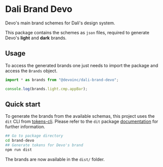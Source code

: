 # Dali Brand Devo

Devo's main brand schemes for Dali's design system.

This package contains the schemes as `json` files, required to generate Devo's **light** and **dark** brands.

## Usage

To access the generated brands one just needs to import the package and access the `Brands` object.

```typescript
import * as brands from "@devoinc/dali-brand-devo";

console.log(brands.light.cmp.appBar);
```

## Quick start

To generate the brands from the available schemas, this project uses the `dit` CLI from [tokens-cli](../tokens-cli/). Please refer to the `dit` package [documentation](../tokens-cli/README.md) for further information.

```sh
## Go to package directory
cd brand-devo
## Generate tokens for Devo's brand
npm run dist
```

The brands are now available in the `dist/` folder.
